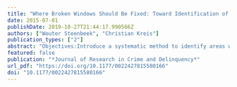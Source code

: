 ```yaml
---
title: "Where Broken Windows Should Be Fixed: Toward Identification of Areas at the Tipping Point"
date: 2015-07-01
publishDate: 2019-10-27T21:44:17.990566Z
authors: ["Wouter Steenbeek", "Christian Kreis"]
publication_types: ["2"]
abstract: "Objectives:Introduce a systematic method to identify areas with similar levels of disorder (from serene, to ?tipping,? to crime-ridden) which is crucial for a valid empirical test of Broken Windows Theory (BWT).Methods:Systematic social observation data are used of almost 2,000 locations in the city of Amsterdam, the Netherlands. Spatially constrained hierarchical agglomerative clustering is used to aggregate individual observation locations to form homogeneous areas. Davies?Bouldin index and intraclass correlation coefficient are used to objectively identify the optimum number of clusters.Results:The newly identified areas differ from administrative neighborhoods as well as hot spots of disorder. The regionalization method provides a tentative solution to both the ?zonation? and ?aggregation? problems of the modifiable areal unit problem liable to affect empirical studies of BWT.Conclusions:Hot spot analysis fails to identify areas with moderate levels of disorder, which impedes testing the basic precept of BWT. Our results may partly explain why the evidence on the effectiveness of order maintenance policing remains inconclusive. We suggest that randomized controlled trials of order maintenance policing should be performed on these new areas rather than in hot spots of disorder."
featured: false
publication: "*Journal of Research in Crime and Delinquency*"
url_pdf: "https://doi.org/10.1177/0022427815580166"
doi: "10.1177/0022427815580166"
---
```


